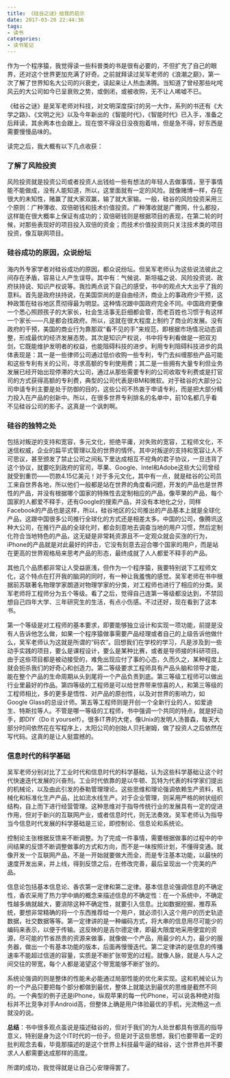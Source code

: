 ```yaml
---
title: 《硅谷之谜》给我的启示
date: 2017-03-20 22:44:36
tags: 
- 读书
categories:
- 读书笔记
---
```


作为一个程序猿，我觉得读一些科普类的书是很有必要的，不但扩充了自己的眼界，还对这个世界更加充满了好奇。之前就拜读过吴军老师的《浪潮之巅》，第一次了解了世界知名大公司的兴衰史，读起来让人热血沸腾。当知道了曾经那些叱咤风云的大公司如今已呈衰败之势，或倒闭，或被收购，无不让人唏嘘不已。

《硅谷之谜》是吴军老师对科技，对文明深度探讨的另一大作，系列的书还有《大学之路》、《文明之光》以及今年新出的《智能时代》，《智能时代》已入手，准备之后拜读，其余两本也会跟上。现在恨不得没日没夜抱着啃，但是急不得，好东西是需要慢慢品味的。

<!-- more -->

 读完之后，我大概有以下几点收获：
 ### 了解了风险投资
 风险投资就是投资公司或者投资人出钱给一些有想法的年轻人去做事情，至于事情能不能做成，没有人能知道，所以，这里面就有一定的风险。就像赌博一样，存在很大的未知性，赌赢了就大家双赢，输了就大家输。一般，硅谷的风险投资采用三个原则：广种薄收、双倍砸钱和技术价值投资。广种薄收就是广撒网，什么都投，这样能在很大概率上保证有成功的；双倍砸钱则是根据项目的表现，在第二轮的时候，对那些表现好的项目投入双倍的资金；而技术价值投资则只关注技术类的项目投资，像互联网项目。

 ### 硅谷成功的原因，众说纷坛
 海内外专家学者对硅谷成功的原因，都众说纷坛。但吴军老师认为这些说法彼此之间存在矛盾，容易让人产生误导。其中有：气候说、斯坦福之说、风险投资说、政府扶持说、知识产权说等。我捡两点说下自己的感受，书中的观点大大出乎了我的意料。首先是政府扶持说，在美国崇尚的是自由经济，商业上的事政府少干预，这种政策在硅谷地区贯彻得最为明显。这种情况跟中国政府完全不同。中国政府更像一个悉心照顾孩子的大家长，社会生活事无巨细都会管，而老百姓也习惯于有这样一个家长——凡是都会找政府。所以，这就在很大程度上制约了商业的发展。没有政府的干预，美国的商业行为靠那双“看不见的手”来规范，即根据市场情况动态调整，形成最优的经济发展态势。其次是知识产权说，书中将专利看做是一把双刃剑，它既能维护发明者的权益，也能阻碍科技的进步。利用专利阻碍科技进步的具体表现是：其一是一些律师公司通过低价收购一些专利，专门去纠缠那些产品可能和这些专利有关的公司，寻求高额的专利使用费；其二是一些拥有大量专利但业务发展已经开始出现停滞的大公司，通过从那些需要专利的公司收取专利费或是打官司的方式获得高额的专利费，典型的公司代表是IBM和微软。对于硅谷的大部分公司申请专利主要是处于防御的目的，这些公司不热衷于申请专利，而是把大部分精力投入在产品的创新中。所以，在很多世界专利排名的名单中，前10名都几乎看不见硅谷公司的影子。这真是一个讽刺啊。

 ### 硅谷的独特之处
 包括对叛逆的支持和宽容，多元文化，拒绝平庸，对失败的宽容，工程师文化，不迷信权威，企业的扁平式管理以及的世界的情怀。其中对叛逆的支持和宽容让人不可思议，甚至颁发了禁止公司之间私下里达成相互不挖角的君子协议，一旦违背了这个协议，就要吃到政府的官司，苹果、Google、Intel和Adobe这些大公司曾经就受到重罚——罚款4.15亿美元！对于多元文化，其中有一点，就是硅谷的公司员工来自世界各地，所以他们一般都是站在世界的角度看问题，开发的产品也是世界性的产品，并没有根据哪个国家的特殊性去定制相应的产品，像苹果的产品，每个国家的人都爱不释手，还有Google的搜索产品，并没有本地化之分，同样Facebook的产品也是这样，所以，硅谷地区的公司推出的产品基本上就是全球化产品，这跟中国很多公司推行全球化的方式还是相差太多。中国的公司，像腾讯这种大公司，在推行产品的全球化时，都会刻意地去调查当地的用户习惯，然后定制化符合当地特色的产品，这无疑是非常耗资源且不一定观众就会买涨的行为，iPhone的产品就是对此最好的抨击，它没有刻意去迎合哪个国家的用户，而是站在更高的世界观格局来思考产品的形态，最终成就了人人都爱不释手的产品。

 其他几个品质都非常让人受益匪浅，但作为一个程序猿，我要特别说下工程师文化，这个特点在打开我的脑洞的同时，有一种让我羞愧的感觉。吴军老师在书中根据前苏联著名物理学家朗道对物理学家的分类，对工程师也进行了相应的分类。吴军老师将工程师分为五个等级。看了之后，觉得自己连第一等级都没达到，不禁回想自己四年大学、三年研究生的生活，有点小伤感。不过还好，现在看到了这本书。

 第一个等级是对工程师的基本要求，即要能够独立设计和实现一项功能，前提是没有人告诉他怎么做，如果一个程序猿做事需要产品经理或者自己的上级告诉他做什么，吴军老师认为这就是所谓的“码农”。回想我们在学校的学习，凡是涉及到一些动手实践的项目，要么是课程设计，要么是某种比赛，或者是导师接的科研项目。由于这些项目都是被动接受的，难免出现应付了事的心态，久而久之，某种程度上就会扼杀我们的好奇心和创造力。第二等级要求工程师具有产品头脑和领导才能，能在整个产品的生命周期从头到尾将一个产品负责到底。第三等级工程师可以做出行业里最好的作品。第四等级的工程师是可以给世界带来惊喜的人，和第三等级的工程师相比，多的更多是悟性、对产品的原创性，以及对世界的影响力，如Google Glass的总设计师。第五等工程师则是开创一个全新行业的人，如爱迪生、特斯拉等人。不管是哪一等级的工程师，书中强调一个共同的特点，就是好动手，即DIY（Do it yourself）。很多IT界的大佬，像Unix的发明人汤普森，每天大部分时间依然花在写程序上，太阳公司的创始人贝托谢姆，做了投资人之后依然在写代码。这真的是让人挺震撼的。

 ### 信息时代的科学基础
 吴军老师分别对比了工业时代和信息时代的科学基础，认为这些科学基础让这个时代快速迭代发展的兴奋剂。工业时代依靠的是以牛顿、瓦特为代表的科学家们提出的机械论，以及由此引发的泰勒管理理论。这些思维和理论强调依赖生产资料，机械化和标准化生产产品，比如流水线生产。对于企业管理，则采用严格的树状组织结构，自上而下进行经营管理。这种思维对于指导传统行业的发展具有一定的促进作用，但对于新兴的互联网产业，或者信息时代，则无法奏效。吴军老师认为指导当今信息时代发展的科学基础是三论，即控制论、信息论和系统论。

 控制论主张根据反馈来不断调整。为了完成一件事情，需要根据做事的过程中的中间结果的反馈不断调整做事的方式和方向，而不是一味按照计划，不懂得变通。就像开发一个互联网产品，不是一开始就要做大而全，而是专注基本功能，以最快的速度开发出来，并上线，得到反馈之后，在修改完善，最后呈现出一个完美的产品。

 信息论包括基本信息论、香农第一定律和第二定律。基本信息论强调信息的不确定性，香农采用了热力学中熵的概念来描述信息的不确定性：在一个系统中，不确定性越多熵就越大，要消除这种不确定性，就要引入信息。比如数据挖掘，推荐系统，要想非常精确的将一个东西推荐给一个用户，就必须引入这个用户的历史轨迹数据，社交数据等等。第一定律讲的是一种编码方式，将大串的信息用尽可能少的编码来表示，以便于传输。这反映的是吉尔德定律，即最大限度地采用便宜的资源，尽可能的节省昂贵的资源来做事，就像做一个产品，用最少的人力，最少的服务器，做出一个有基本功能的版本，后面再慢慢迭代。第二定律讲的是信息的传播速率不能超过信道的容量，实质是不断扩张带宽的过程。就像人脉，就是人与人之间交往的带宽，每个人都是渴望这个带宽能够不断扩张的。

 系统论强调的则是整体的性能未必能通过局部性能的优化来实现。这和机械论认为的一个产品只要把每个部分都做到最优，整体上就能达到最优的思维是截然不同的。一个典型的例子还是iPhone，纵观苹果的每一代iPhone，可以说各种绝对指标并不比竞争对手Android高，但整体上确是用户体验最优的手机，光流畅这一点就没的说。

 **总结**：书中很多观点虽说是描述硅谷的，但对于我们的为人处世都具有很高的指导意义，特别是身为这个IT时代的一份子。但是对于这些思想，我们也要带着一定的批判观念去看，毕竟那描述的是这个世界上科技最牛逼的硅谷，这个世界也并不要求人人都需要达成那样的高度。

 所谓的成功，我觉得就是让自己心安理得罢了。